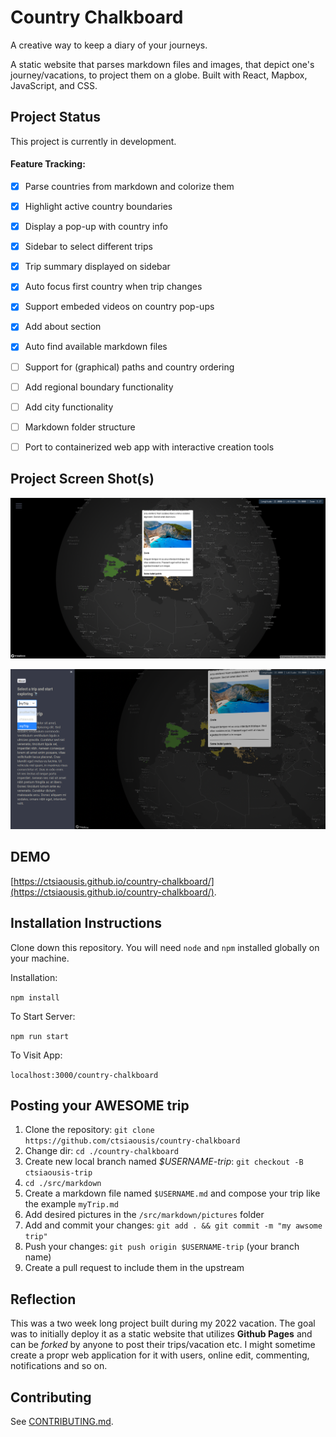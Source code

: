 # Country Chalkboard

A creative way to keep a diary of your journeys.

A static website that parses markdown files and images, that depict one's journey/vacations, to project them on a globe.
Built with React, Mapbox, JavaScript, and CSS.

## Project Status

This project is currently in development.

#### Feature Tracking:
- [x] Parse countries from markdown and colorize them
- [x] Highlight active country boundaries
- [x] Display a pop-up with country info
- [x] Sidebar to select different trips
- [x] Trip summary displayed on sidebar
- [x] Auto focus first country when trip changes
- [x] Support embeded videos on country pop-ups
- [x] Add about section
- [x] Auto find available markdown files
- [ ] Support for (graphical) paths and country ordering
- [ ] Add regional boundary functionality
- [ ] Add city functionality
- [ ] Markdown folder structure
- [ ] Port to containerized web app with interactive creation tools


## Project Screen Shot(s)

![main view](./Screenshots/image-1661281685.png)

![side menu](./Screenshots/image-1661281708.png)

## DEMO

[https://ctsiaousis.github.io/country-chalkboard/](https://ctsiaousis.github.io/country-chalkboard/).

## Installation Instructions

Clone down this repository. You will need `node` and `npm` installed globally on your machine.  

Installation:

`npm install`  

To Start Server:

`npm run start`  

To Visit App:

`localhost:3000/country-chalkboard`  

## Posting your AWESOME trip

1. Clone the repository: `git clone https://github.com/ctsiaousis/country-chalkboard`
1. Change dir: `cd ./country-chalkboard`
1. Create new local branch named *$USERNAME-trip*: `git checkout -B ctsiaousis-trip`
1. `cd ./src/markdown`
1. Create a markdown file named `$USERNAME.md` and compose your trip like the example `myTrip.md`
1. Add desired pictures in the `/src/markdown/pictures` folder
1. Add and commit your changes: `git add . && git commit -m "my awsome trip"`
1. Push your changes: `git push origin $USERNAME-trip` (your branch name)
1. Create a pull request to include them in the upstream

## Reflection

This was a two week long project built during my 2022 vacation. The goal was to initially deploy it as a static website that
utilizes **Github Pages** and can be *forked* by anyone to post their trips/vacation etc. I might sometime create a propr 
web application for it with users, online edit, commenting, notifications and so on. 

## Contributing

See [CONTRIBUTING.md](./CONTRIBUTING.md).
